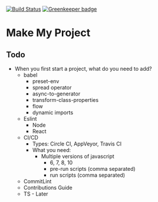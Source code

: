 [![Build Status](https://travis-ci.org/PlayMa256/mmp.svg?branch=master)](https://travis-ci.org/PlayMa256/mmp) [![Greenkeeper badge](https://badges.greenkeeper.io/PlayMa256/mmp.svg)](https://greenkeeper.io/)

# Make My Project


## Todo
* When you first start a project, what do you need to add?
	* babel
		* preset-env
		* spread operator
		* async-to-generator
		* transform-class-properties
		* flow
		* dynamic imports
	* Eslint
		* Node
		* React
	* CI/CD
		* Types: Circle CI, AppVeyor, Travis CI
		* What you need:
			* Multiple versions of javascript
				* 6, 7, 8, 10
				* pre-run scripts (comma separated)
				* run scripts (comma separated)
	* CommitLint
	* Contributions Guide
	* TS - Later
